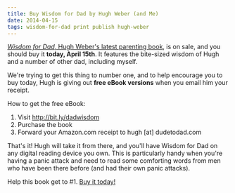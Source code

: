 ```yaml
---
title: Buy Wisdom for Dad by Hugh Weber (and Me)
date: 2014-04-15
tags: wisdom-for-dad print publish hugh-weber
---
```

<a href="http://bit.ly/dadwisdom" target="_blank" rel="noopener"><em>Wisdom for Dad</em>, Hugh Weber's latest parenting book</a>, is on sale, and you should buy it <strong>today, April 15th</strong>. It features the bite-sized wisdom of Hugh and a number of other dad, including myself.

<!--more-->

We're trying to get this thing to number one, and to help encourage you to buy today, Hugh is giving out <strong>free eBook versions</strong> when you email him your receipt.

How to get the free eBook:
<ol>
	<li>Visit <a title="Wisdom for Dad: Advice for Dad In 140 Characters or Less" href="http://bit.ly/dadwisdom" target="_blank" rel="noopener">http://bit.ly/dadwisdom</a></li>
	<li>Purchase the book</li>
	<li>Forward your Amazon.com receipt to hugh [at] dudetodad.com</li>
</ol>

That's it! Hugh will take it from there, and you'll have Wisdom for Dad on any digital reading device you own. This is particularly handy when you're having a panic attack and need to read some comforting words from men who have been there before (and had their own panic attacks).

Help this book get to #1. <a href="http://bit.ly/dadwisdom" target="_blank" rel="noopener">Buy it today!</a>

